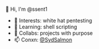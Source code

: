 👋 Hi, I'm @ssent1

- 👀 Interests: white hat pentesting
- 🌱 Learning: shell scripting
- 💞️ Collabs: projects with purpose
- 📫 Conxn: [@SydSalmon](https://twitter.com/SydSalmon)
